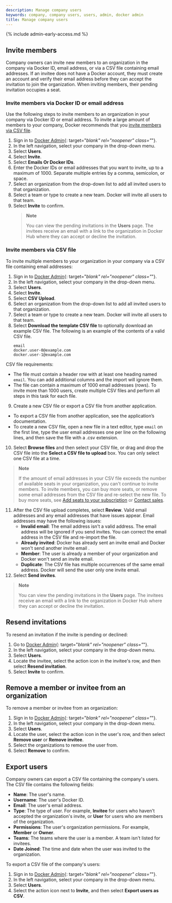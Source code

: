 ```yaml
---
description: Manage company users
keywords: company, company users, users, admin, docker admin
title: Manage company users
---
```


{% include admin-early-access.md %}

## Invite members

Company owners can invite new members to an organization in the company via Docker ID, email address, or via a CSV file containing email addresses. If an invitee does not have a Docker account, they must create an account and verify their email address before they can accept the invitation to join the organization. When inviting members, their pending invitation occupies a seat.

### Invite members via Docker ID or email address

Use the following steps to invite members to an organization in your company via Docker ID or email address. To invite a large amount of members to your company, Docker recommends that you [invite members via CSV file](#invite-members-via-csv-file).

1. Sign in to [Docker Admin](https://admin.docker.com){: target="_blank" rel="noopener" class="_"}.
2. In the left navigation, select your company in the drop-down menu.
3. Select **Users**.
4. Select **Invite**.
5. Select **Emails Or Docker IDs**.
6. Enter the Docker IDs or email addresses that you want to invite, up to a maximum of 1000. Separate multiple entries by a comma, semicolon, or space.
7. Select an organization from the drop-down list to add all invited users to that organization.
8. Select a team or type to create a new team. Docker will invite all users to that team.
9. Select **Invite** to confirm.
   > **Note**
   >
   > You can view the pending invitations in the **Users** page. The invitees receive an email with a link to the organization in Docker Hub where they can accept or decline the invitation.

### Invite members via CSV file

To invite multiple members to your organization in your company via a CSV file containing email addresses:
1. Sign in to [Docker Admin](https://admin.docker.com){: target="_blank" rel="noopener" class="_"}.
2. In the left navigation, select your company in the drop-down menu.
3. Select **Users**.
4. Select **Invite**.
5. Select **CSV Upload**.
6. Select an organization from the drop-down list to add all invited users to that organization.
7. Select a team or type to create a new team. Docker will invite all users to that team.
8. Select **Download the template CSV file** to optionally download an example CSV file. The following is an example of the contents of a valid CSV file.
    ```
    email
    docker.user-0@example.com
    docker.user-1@example.com
    ```
  CSV file requirements:
   -  The file must contain a header row with at least one heading named `email`. You can add additional columns and the import will ignore them.
   -  The file can contain a maximum of 1000 email addresses (rows). To invite more than 1000 users, create multiple CSV files and perform all steps in this task for each file.
9. Create a new CSV file or export a CSV file from another application.
  - To export a CSV file from another application, see the application’s documentation.
  - To create a new CSV file, open a new file in a text editor, type `email` on the first line, type the user email addresses one per line on the following lines, and then save the file with a .csv extension.
10. Select **Browse files** and then select your CSV file, or drag and drop the CSV file into the **Select a CSV file to upload** box. You can only select one CSV file at a time.
  > **Note**
  >
  > If the amount of email addresses in your CSV file exceeds the number of available seats in your organization, you can't continue to invite members. To invite members, you can buy more seats, or remove some email addresses from the CSV file and re-select the new file. To buy more seats, see [Add seats to your subscription](../../subscription/add-seats.md) or [Contact sales](https://www.docker.com/pricing/contact-sales/).
11. After the CSV file upload completes, select **Review**.
  Valid email addresses and any email addresses that have issues appear.
  Email addresses may have the following issues:
	  - **Invalid email**: The email address isn't a valid address. The email address will be ignored if you send invites. You can correct the email address in the CSV file and re-import the file.
	  - **Already invited**: Docker has already sent an invite email and Docker won't send another invite email .
	  - **Member**: The user is already a member of your organization and Docker won't send an invite email.
	  - **Duplicate**: The CSV file has multiple occurrences of the same email address. Docker will send the user only one invite email.
12. Select **Send invites**.
   > **Note**
   >
   > You can view the pending invitations in the **Users** page. The invitees receive an email with a link to the organization in Docker Hub where they can accept or decline the invitation.

## Resend invitations

To resend an invitation if the invite is pending or declined:

1. Go to [Docker Admin](https://admin.docker.com){: target="_blank" rel="noopener" class="_"}.
2. In the left navigation, select your company in the drop-down menu.
3. Select **Users**.
4. Locate the invitee, select the action icon in the invitee's row, and then select **Resend invitation**.
5. Select **Invite** to confirm.

## Remove a member or invitee from an organization

To remove a member or invitee from an organization:

1. Sign in to [Docker Admin](https://admin.docker.com){: target="_blank" rel="noopener" class="_"}.
2. In the left navigation, select your company in the drop-down menu.
3. Select **Users**.
4. Locate the user, select the action icon in the user's row, and then select **Remove user** or **Remove invitee**.
5. Select the organizations to remove the user from.
6. Select **Remove** to confirm.

## Export users

Company owners can export a CSV file containing the company's users.
The CSV file contains the following fields:

 * **Name**: The user's name.
 * **Username**: The user's Docker ID.
 * **Email**: The user's email address.
 * **Type**: The type of user. For example, **Invitee** for users who haven't accepted the organization's invite, or **User** for users who are members of the organization.
 * **Permissions**: The user's organization permissions. For example, **Member** or **Owner**.
 * **Teams**: The teams where the user is a member. A team isn't listed for invitees.
 * **Date Joined**: The time and date when the user was invited to the organization.

To export a CSV file of the company's users:

1. Sign in to [Docker Admin](https://admin.docker.com){: target="_blank" rel="noopener" class="_"}.
2. In the left navigation, select your company in the drop-down menu.
3. Select **Users**.
4. Select the action icon next to **Invite**, and then select **Export users as CSV**.